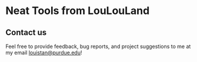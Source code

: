 # Neat Tools from LouLouLand

## Contact us  

Feel free to provide feedback, bug reports, and project suggestions to me at my email <louistan@purdue.edu>! 